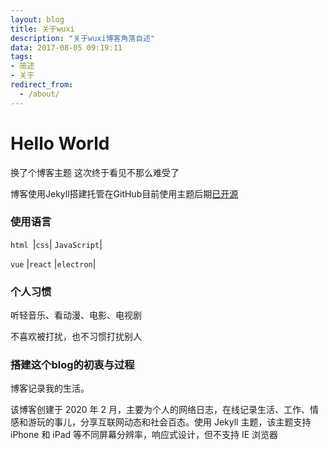 ```yaml
---
layout: blog
title: 关于wuxi
description: "关于wuxi博客角落自述"
data: 2017-08-05 09:19:11
tags: 
- 简述
- 关于
redirect_from:
  - /about/
---
```


# Hello World
 
换了个博客主题 这次终于看见不那么难受了
 
博客使用Jekyll搭建托管在GitHub目前使用主题后期[已开源](https://github.com/Liberxue/liberxue.github.io)

### 使用语言

``html ``|``css``| ``JavaScript``|
 
``vue`` |``react`` |``electron``|

### 个人习惯

听轻音乐、看动漫、电影、电视剧

不喜欢被打扰，也不习惯打扰别人

### 搭建这个blog的初衷与过程

博客记录我的生活。

该博客创建于 2020 年 2 月，主要为个人的网络日志，在线记录生活、工作、情感和游玩的事儿，分享互联网动态和社会百态。使用 Jekyll 主题，该主题支持 iPhone 和 iPad 等不同屏幕分辨率，响应式设计，但不支持 IE 浏览器
